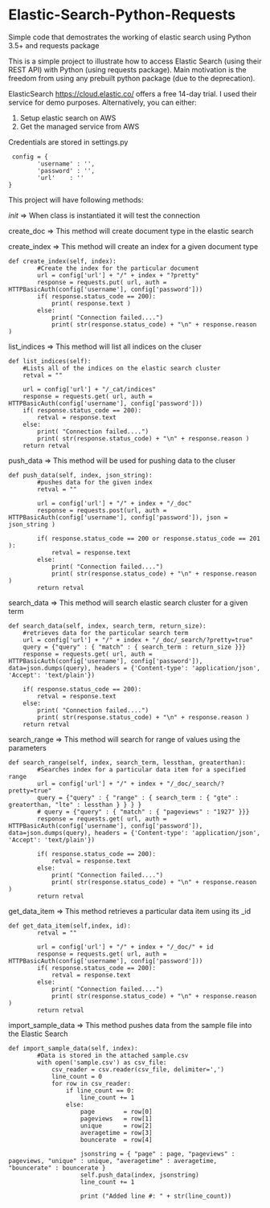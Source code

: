 # Elastic-Search-Python-Requests
Simple code that demostrates the working of elastic search using Python 3.5+ and requests package

This is a simple project to illustrate how to access Elastic Search (using their REST API) with Python (using requests package). Main motivation is the freedom from using any prebuilt python package (due to the deprecation). 

ElasticSearch https://cloud.elastic.co/	offers a free 14-day trial. I used their service for demo purposes. Alternatively, you can either:

1. Setup elastic search on AWS
2. Get the managed service from AWS

Credentials are stored in settings.py

     config = {
			'username' : '',
			'password' : '',
			'url'	 : ''
	}

This project will have following methods:

_init_       => When class is instantiated it will test the connection   
     
create_doc   => This method will create document type in the elastic search

create_index => This method will create an index for a given document type

	def create_index(self, index):
			#Create the index for the particular document
			url = config['url'] + "/" + index + "?pretty"
			response = requests.put( url, auth = HTTPBasicAuth(config['username'], config['password']))
			if( response.status_code == 200):
				print( response.text )
			else:
				print( "Connection failed....")
				print( str(response.status_code) + "\n" + response.reason )

list_indices => This method will list all indices on the cluser
	
	def list_indices(self):
		#Lists all of the indices on the elastic search cluster
		retval = ""
		
		url = config['url'] + "/_cat/indices"
		response = requests.get( url, auth = HTTPBasicAuth(config['username'], config['password']))
		if( response.status_code == 200):
			retval = response.text
		else:
			print( "Connection failed....")
			print( str(response.status_code) + "\n" + response.reason )
		return retval

push_data    => This method will be used for pushing data to the cluser

	def push_data(self, index, json_string):
			#pushes data for the given index
			retval = ""

			url = config['url'] + "/" + index + "/_doc" 
			response = requests.post(url, auth = HTTPBasicAuth(config['username'], config['password']), json = json_string )

			if( response.status_code == 200 or response.status_code == 201 ):
				retval = response.text
			else:
				print( "Connection failed....")
				print( str(response.status_code) + "\n" + response.reason )
			return retval

search_data  => This method will search elastic search cluster for a given term

	def search_data(self, index, search_term, return_size):
		#retrieves data for the particular search term
		url = config['url'] + "/" + index + "/_doc/_search/?pretty=true" 
		query = {"query" : { "match" : { search_term : return_size }}}
		response = requests.get( url, auth = HTTPBasicAuth(config['username'], config['password']), data=json.dumps(query), headers = {'Content-type': 'application/json', 'Accept': 'text/plain'})
		
		if( response.status_code == 200):
			retval = response.text 
		else:
			print( "Connection failed....")
			print( str(response.status_code) + "\n" + response.reason )
		return retval

search_range 	=> This method will search for range of values using the parameters

	def search_range(self, index, search_term, lessthan, greaterthan):
			#Searches index for a particular data item for a specified range
			url = config['url'] + "/" + index + "/_doc/_search/?pretty=true" 
			query = {"query" : { "range" : { search_term : { "gte" : greaterthan, "lte" : lessthan } } } }
			# query = {"query" : { "match" : { "pageviews" : "1927" }}}
			response = requests.get( url, auth = HTTPBasicAuth(config['username'], config['password']), data=json.dumps(query), headers = {'Content-type': 'application/json', 'Accept': 'text/plain'})

			if( response.status_code == 200):
				retval = response.text 
			else:
				print( "Connection failed....")
				print( str(response.status_code) + "\n" + response.reason )
			return retval

get_data_item 	=> This method retrieves a particular data item using its _id

	def get_data_item(self,index, id):
			retval = ""

			url = config['url'] + "/" + index + "/_doc/" + id
			response = requests.get( url, auth = HTTPBasicAuth(config['username'], config['password']))
			if( response.status_code == 200):
				retval = response.text
			else:
				print( "Connection failed....")
				print( str(response.status_code) + "\n" + response.reason )
			return retval

import_sample_data => This method pushes data from the sample file into the Elastic Search

	def import_sample_data(self, index):
			#Data is stored in the attached sample.csv
			with open('sample.csv') as csv_file:
				csv_reader = csv.reader(csv_file, delimiter=',')
				line_count = 0
				for row in csv_reader:
					if line_count == 0:
						line_count += 1
					else:
						page 		= row[0]
						pageviews 	= row[1]
						unique 		= row[2]
						averagetime = row[3]
						bouncerate  = row[4]

						jsonstring = { "page" : page, "pageviews" : pageviews, "unique" : unique, "averagetime" : averagetime, "bouncerate" : bouncerate }
						self.push_data(index, jsonstring) 
						line_count += 1

						print ("Added line #: " + str(line_count))
